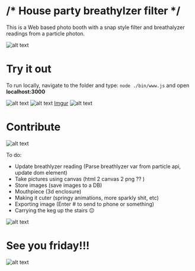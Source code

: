 # /* House party breathylzer filter */
This is a Web based photo booth with a snap style filter and breathalyzer readings from a particle photon.


![alt text](http://i.imgur.com/sOL38eY.jpg "Photobooze draft")



# Try it out #

To run locally, navigate to the folder and type: `node ./bin/www.js` and open **localhost:3000**


![alt text](http://i.imgur.com/vEAZXpc.gifv)
![alt text](http://i.imgur.com/vEAZXpc.gif)
[Imgur](http://i.imgur.com/vEAZXpc.gifv)
![alt text](https://j.gifs.com/DkORvk.gif "Photobooze draft")



# Contribute #

![alt text](http://i.imgur.com/kqehx7O.jpg "Breathlyzer prototype")

To do:
- Update breathlyzer reading (Parse breathlyzer var from particle api, update dom element)
- Take pictures using canvas (html 2 canvas 2 png ?? )
- Store images (save images to a DB)
- Mouthpiece (3d enclosure)
- Making it cuter (springy animations, more sparkly shit, etc)
- Exporting image (Enter # to send to phone or something)
- Carrying the keg up the stairs 😑

![alt text](http://i.imgur.com/AyPkymm.png "Photobooze draft")


# See you friday!!! #


![alt text](http://i.imgur.com/zGGRhwk.jpg "Bday card")
